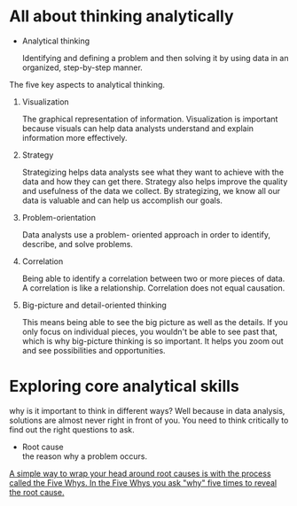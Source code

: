 <h1>All about thinking analytically</h1>

<ul>
  <li>Analytical thinking</li>
  <p>Identifying and defining a problem and then solving it by using data in an organized, step-by-step manner.</p>
  </ul>

<p>The five key aspects to analytical thinking.</p>

<ol>
  <li>Visualization</li>
  <p>The graphical representation of information. Visualization is important because visuals can help data analysts understand and explain information more effectively. </p>
  <li>Strategy</li>
  <p>Strategizing helps data analysts see what they want to achieve with the data and how they can get there. Strategy also helps improve the quality and usefulness of the data we collect. By strategizing, we know all our data is valuable and can help us accomplish our goals. </p>
  <li>Problem-orientation</li>
  <p> Data analysts use a problem- oriented approach in order to identify, describe, and solve problems. </p>
  <li>Correlation</li>
  <p>Being able to identify a correlation between two or more pieces of data. A correlation is like a relationship. Correlation does not equal causation.</p>
  <li>Big-picture and detail-oriented thinking</li>
  <p> This means being able to see the big picture as well as the details.  If you only focus on individual pieces, you wouldn't be able to see past that, which is why big-picture thinking is so important. It helps you zoom out and see possibilities and opportunities. </p>
  </ol>


<h1>Exploring core analytical skills</h1>

<p>why is it important to think in different ways? Well because in data analysis, solutions are almost never right in front of you. You need to think critically to find out the right questions to ask.</p>


<ul>
  <li>Root cause</li>
  the reason why a problem occurs.
  </ul>

<p><a href="https://www.fastcompany.com/1669738/to-get-to-the-root-of-a-hard-problem-just-ask-why-five-times"> A simple way to wrap your head around root causes is with the process called the Five Whys. In the Five Whys you ask "why" five times to reveal the root cause. </a></p>



